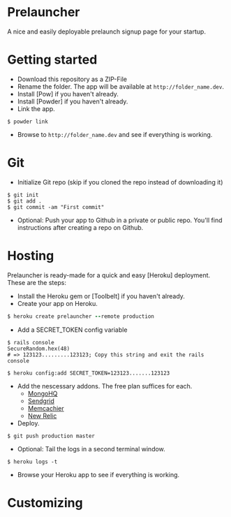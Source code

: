 # Prelauncher

A nice and easily deployable prelaunch signup page for your startup.

# Getting started
- Download this repository as a ZIP-File
- Rename the folder. The app will be available at `http://folder_name.dev`.
- Install [Pow] if you haven't already.
- Install [Powder] if you haven't already.
- Link the app.
```shell
$ powder link
```
- Browse to `http://folder_name.dev` and see if everything is working.

# Git
- Initialize Git repo (skip if you cloned the repo instead of downloading it)
```shell
$ git init
$ git add .
$ git commit -am "First commit"
```
- Optional: Push your app to Github in a private or public repo. You'll find instructions after creating a repo on Github.

# Hosting
Prelauncher is ready-made for a quick and easy [Heroku] deployment. These are the steps:
- Install the Heroku gem or [Toolbelt] if you haven't already.
- Create your app on Heroku.
```ruby
$ heroku create prelauncher --remote production
```
- Add a SECRET_TOKEN config variable
```shell
$ rails console
SecureRandom.hex(48)
# => 123123.........123123; Copy this string and exit the rails console

$ heroku config:add SECRET_TOKEN=123123.......123123
```

- Add the nescessary addons. The free plan suffices for each.
  - [MongoHQ](https://addons.heroku.com/mongohq)
  - [Sendgrid](https://addons.heroku.com/sendgrid)
  - [Memcachier](https://addons.heroku.com/memcachier)
  - [New Relic](https://addons.heroku.com/newrelic)
- Deploy.
```shell
$ git push production master
```
- Optional: Tail the logs in a second terminal window.
```shell
$ heroku logs -t
```
- Browse your Heroku app to see if everything is working.

# Customizing

```shell

```


```ruby

```
